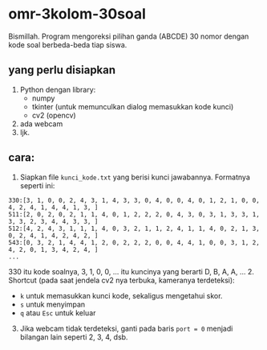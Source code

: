 # omr-3kolom-30soal
Bismillah.
Program mengoreksi pilihan ganda (ABCDE) 30 nomor dengan kode soal berbeda-beda tiap siswa.

## yang perlu disiapkan
1. Python dengan library:
   - numpy
   - tkinter (untuk memunculkan dialog memasukkan kode kunci)
   - cv2 (opencv)
2. ada webcam
3. ljk.

## cara:
1. Siapkan file `kunci_kode.txt` yang berisi kunci jawabannya. Formatnya seperti ini:
```
330:[3, 1, 0, 0, 2, 4, 3, 1, 4, 3, 3, 0, 4, 0, 0, 4, 0, 1, 2, 1, 0, 0, 4, 2, 4, 1, 4, 4, 1, 3, ]
511:[2, 0, 2, 0, 2, 1, 1, 4, 0, 1, 2, 2, 2, 0, 4, 3, 0, 3, 1, 3, 3, 1, 3, 3, 2, 3, 4, 4, 3, 3, ]
512:[4, 2, 4, 3, 1, 1, 1, 4, 0, 3, 2, 1, 1, 2, 4, 1, 1, 4, 0, 2, 1, 3, 0, 2, 4, 1, 4, 2, 4, 2, ]
543:[0, 3, 2, 1, 4, 4, 1, 2, 0, 2, 2, 2, 0, 0, 4, 4, 1, 0, 0, 3, 1, 2, 4, 2, 0, 1, 3, 4, 2, 4, ]
...
```
330 itu kode soalnya, 3, 1, 0, 0, ... itu kuncinya yang berarti D, B, A, A, ...
2. Shortcut (pada saat jendela cv2 nya terbuka, kameranya terdeteksi):
   - `k` untuk memasukkan kunci kode, sekaligus mengetahui skor.
   - `s` untuk menyimpan
   - `q` atau `Esc` untuk keluar
3. Jika webcam tidak terdeteksi, ganti pada baris `port = 0` menjadi bilangan lain seperti 2, 3, 4, dsb.
